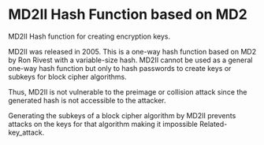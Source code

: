 # MD2II Hash Function based on MD2
MD2II Hash function for creating encryption keys.

MD2II was released in 2005. This is a one-way hash function based on MD2 by Ron Rivest with a variable-size hash. MD2II cannot be used as a general one-way hash function but only to hash passwords to create keys or subkeys for block cipher algorithms.

Thus, MD2II is not vulnerable to the preimage or collision attack since the generated hash is not accessible to the attacker.

Generating the subkeys of a block cipher algorithm by MD2II prevents attacks on the keys for that algorithm making it impossible Related-key_attack.
